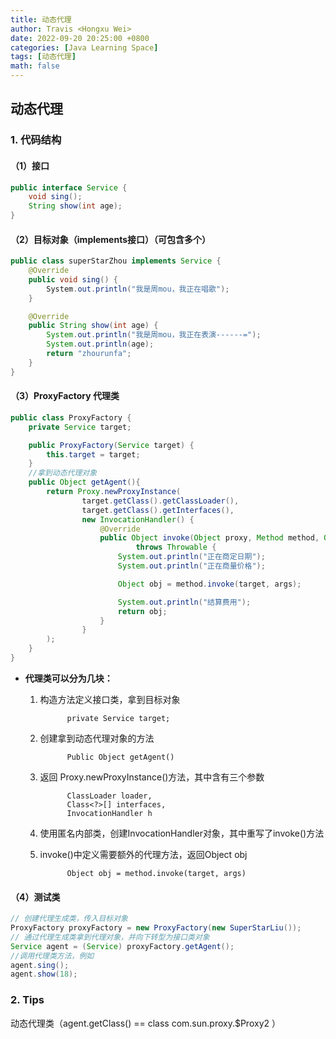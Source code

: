 ```yaml
---
title: 动态代理
author: Travis <Hongxu Wei>
date: 2022-09-20 20:25:00 +0800
categories: [Java Learning Space]
tags: [动态代理]
math: false
---
```


## 动态代理

### 1. 代码结构

#### （1）接口

```java
public interface Service {
    void sing();
    String show(int age);
}
```

#### （2）目标对象（implements接口）（可包含多个）

```java
public class superStarZhou implements Service {
    @Override
    public void sing() {
        System.out.println("我是周mou，我正在唱歌");
    }

    @Override
    public String show(int age) {
        System.out.println("我是周mou，我正在表演------=");
        System.out.println(age);
        return "zhourunfa";
    }
}
```

#### （3）ProxyFactory 代理类

```java
public class ProxyFactory {
    private Service target;

    public ProxyFactory(Service target) {
        this.target = target;
    }
    //拿到动态代理对象
    public Object getAgent(){
        return Proxy.newProxyInstance(
                target.getClass().getClassLoader(),
                target.getClass().getInterfaces(),
                new InvocationHandler() {
                    @Override
                    public Object invoke(Object proxy, Method method, Object[] args)
                            throws Throwable {
                        System.out.println("正在商定日期");
                        System.out.println("正在商量价格");

                        Object obj = method.invoke(target, args);

                        System.out.println("结算费用");
                        return obj;
                    }
                }
        );
    }
}
```

- **代理类可以分为几块：**
  
  1. 构造方法定义接口类，拿到目标对象
     
               private Service target;
  
  2. 创建拿到动态代理对象的方法 
     
               Public Object getAgent()
  
  3. 返回 Proxy.newProxyInstance()方法，其中含有三个参数
     
               ClassLoader loader,
               Class<?>[] interfaces,
               InvocationHandler h
  
  4. 使用匿名内部类，创建InvocationHandler对象，其中重写了invoke()方法
  
  5. invoke()中定义需要额外的代理方法，返回Object obj
     
               Object obj = method.invoke(target, args)

#### （4）测试类

```java
// 创建代理生成类，传入目标对象
ProxyFactory proxyFactory = new ProxyFactory(new SuperStarLiu());
// 通过代理生成类拿到代理对象，并向下转型为接口类对象
Service agent = (Service) proxyFactory.getAgent();
//调用代理类方法，例如
agent.sing();
agent.show(18);
```

### 2. Tips

动态代理类（agent.getClass() == class com.sun.proxy.$Proxy2 ）